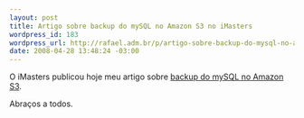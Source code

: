 ```yaml
--- 
layout: post
title: Artigo sobre backup do mySQL no Amazon S3 no iMasters
wordpress_id: 183
wordpress_url: http://rafael.adm.br/p/artigo-sobre-backup-do-mysql-no-amazon-s3-no-imasters/
date: 2008-04-28 13:48:24 -03:00
---
```

O iMasters publicou hoje meu artigo sobre <a href="http://imasters.uol.com.br/artigo/8522/mysql/configurando_sistema_de_backup_do_banco_de_dados_mysql_no_amazon_s3_em_10_minutos/">backup do mySQL no Amazon S3</a>.

Abraços a todos.
